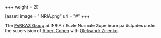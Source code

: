 +++
weight = 20

[asset]
  image = "INRIA.png"
  url = "#"
+++

The <a href="http://parkas.di.ens.fr/index.html">PARKAS Group</a> at
INRIA  / Ecole Normale Superieure participates under the supervision of <a href="https://who.rocq.inria.fr/Albert.Cohen/">Albert Cohen</a> with
<a href="http://ozinenko.com/">Oleksandr Zinenko</a>.
